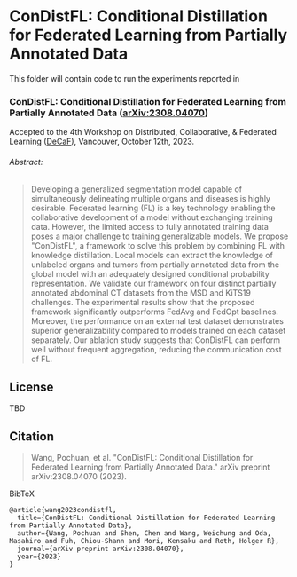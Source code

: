 # ConDistFL: Conditional Distillation for Federated Learning from Partially Annotated Data

This folder will contain code to run the experiments reported in 

### ConDistFL: Conditional Distillation for Federated Learning from Partially Annotated Data ([arXiv:2308.04070](https://arxiv.org/abs/2308.04070))
Accepted to the 4th Workshop on Distributed, Collaborative, & Federated Learning ([DeCaF](https://decaf-workshop.github.io/decaf-2023/)), Vancouver, October 12th, 2023.

###### Abstract:
> Developing a generalized segmentation model capable of simultaneously delineating multiple organs and diseases is highly desirable. Federated learning (FL) is a key technology enabling the collaborative development of a model without exchanging training data. However, the limited access to fully annotated training data poses a major challenge to training generalizable models. We propose "ConDistFL", a framework to solve this problem by combining FL with knowledge distillation. Local models can extract the knowledge of unlabeled organs and tumors from partially annotated data from the global model with an adequately designed conditional probability representation. We validate our framework on four distinct partially annotated abdominal CT datasets from the MSD and KiTS19 challenges. The experimental results show that the proposed framework significantly outperforms FedAvg and FedOpt baselines. Moreover, the performance on an external test dataset demonstrates superior generalizability compared to models trained on each dataset separately. Our ablation study suggests that ConDistFL can perform well without frequent aggregation, reducing the communication cost of FL.

## License
TBD

## Citation

> Wang, Pochuan, et al. "ConDistFL: Conditional Distillation for Federated Learning from Partially Annotated Data." arXiv preprint arXiv:2308.04070 (2023).

BibTeX
```
@article{wang2023condistfl,
  title={ConDistFL: Conditional Distillation for Federated Learning from Partially Annotated Data},
  author={Wang, Pochuan and Shen, Chen and Wang, Weichung and Oda, Masahiro and Fuh, Chiou-Shann and Mori, Kensaku and Roth, Holger R},
  journal={arXiv preprint arXiv:2308.04070},
  year={2023}
}
```
